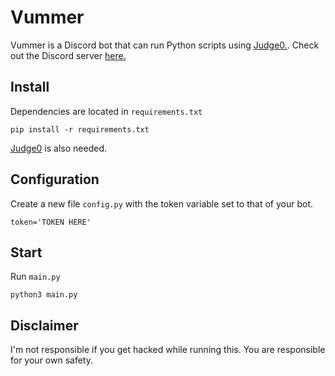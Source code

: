# Vummer

Vummer is a Discord bot that can run Python scripts using [Judge0.](https://github.com/judge0/api). Check out the Discord server
[here.](https://discord.gg/2NGbScj)

## Install

Dependencies are located in `requirements.txt`

```
pip install -r requirements.txt
```

[Judge0](https://github.com/judge0/api) is also needed.

## Configuration

Create a new file `config.py` with the token variable set to that of your bot.
```
token='TOKEN HERE'
```

## Start

Run `main.py`
```
python3 main.py
```

## Disclaimer

I'm not responsible if you get hacked while running this. You are responsible
for your own safety.
